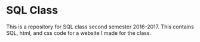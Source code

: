 # SQL Class

This is a repository for SQL class second semester 2016-2017. This contains SQL, html, and css code for a website I made for the class.
